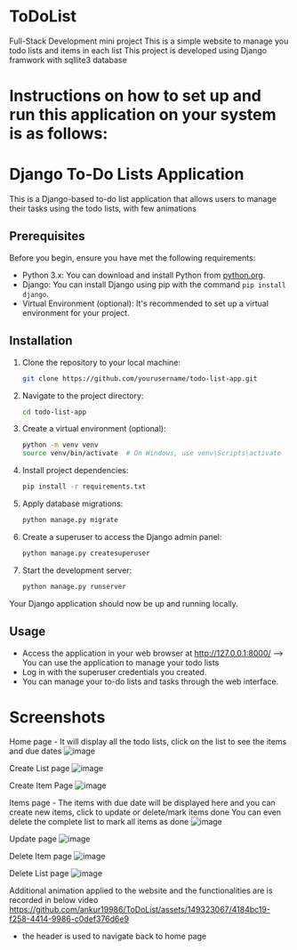 # ToDoList
Full-Stack Development mini project
This is a simple website to manage you todo lists and items in each list
This project is developed using Django framwork with sqllite3 database

# Instructions on how to set up and run this application on your system is as follows:

# Django To-Do Lists Application

This is a Django-based to-do list application that allows users to manage their tasks using the todo lists, with few animations

## Prerequisites

Before you begin, ensure you have met the following requirements:

- Python 3.x: You can download and install Python from [python.org](https://www.python.org/downloads/).
- Django: You can install Django using pip with the command `pip install django`.
- Virtual Environment (optional): It's recommended to set up a virtual environment for your project.

## Installation

1. Clone the repository to your local machine:

   ```bash
   git clone https://github.com/yourusername/todo-list-app.git
   ```

2. Navigate to the project directory:

   ```bash
   cd todo-list-app
   ```

3. Create a virtual environment (optional):

   ```bash
   python -m venv venv
   source venv/bin/activate  # On Windows, use venv\Scripts\activate
   ```

4. Install project dependencies:

   ```bash
   pip install -r requirements.txt
   ```

5. Apply database migrations:

   ```bash
   python manage.py migrate
   ```

6. Create a superuser to access the Django admin panel:

   ```bash
   python manage.py createsuperuser
   ```

7. Start the development server:

   ```bash
   python manage.py runserver
   ```

Your Django application should now be up and running locally.

## Usage

- Access the application in your web browser at http://127.0.0.1:8000/  --> You can use the application to manage your todo lists
- Log in with the superuser credentials you created.
- You can manage your to-do lists and tasks through the web interface.

# Screenshots

Home page - It will display all the todo lists, click on the list to see the items and due dates
![image](https://github.com/ankur19986/ToDoList/assets/149323067/224d4552-9c32-4943-ab20-e68ddf0ee2ad)

Create List page
![image](https://github.com/ankur19986/ToDoList/assets/149323067/f52bca77-eda3-49a0-b498-baf7cb191480)

Create Item Page
![image](https://github.com/ankur19986/ToDoList/assets/149323067/70463500-cd3d-4265-8d80-b55326cae047)

Items page - The items with due date will be displayed here and you can create new items, click to update or delete/mark items done
You can even delete the complete list to mark all items as done
![image](https://github.com/ankur19986/ToDoList/assets/149323067/7e424aaf-23fc-48c0-8bf3-bda19c6f1f66)

Update page
![image](https://github.com/ankur19986/ToDoList/assets/149323067/4de59502-92ac-41b1-b4ba-5d133e42507d)

Delete Item page
![image](https://github.com/ankur19986/ToDoList/assets/149323067/6fa5a800-48cb-4974-adb8-ddc28d60befe)

Delete List page
![image](https://github.com/ankur19986/ToDoList/assets/149323067/cbcd6944-e947-4a4e-b681-486f1372c140)

Additional animation applied to the website and the functionalities are is recorded in below video
https://github.com/ankur19986/ToDoList/assets/149323067/4184bc19-f258-4414-9986-c0def376d6e9

* the header is used to navigate back to home page
